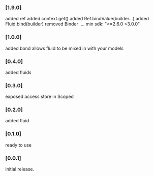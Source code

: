 ### [1.9.0]
  added ref
  added context.get<T>()
  added Ref<T>.bindValue(builder...)
  added Fluid.bind(builder)
  removed Binder
  ....
  min sdk: ">=2.6.0 <3.0.0"

### [1.0.0]
  added bond
  allows fluid to be mixed in with your models  
  
### [0.4.0]
  added fluids

### [0.3.0]
  exposed access store in Scoped
  
### [0.2.0]
  added fluid

### [0.1.0]
  ready to use

### [0.0.1]
  initial release.
